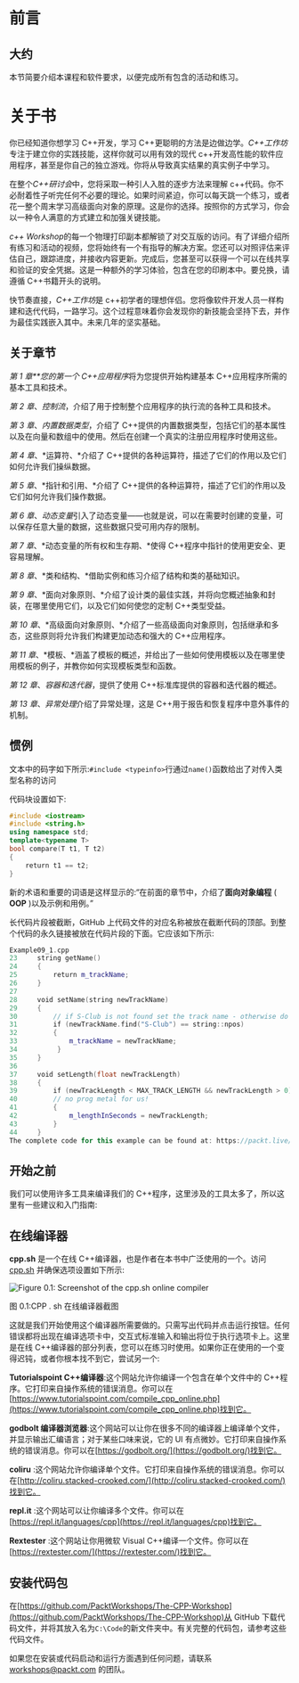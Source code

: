 # 前言

## 大约

本节简要介绍本课程和软件要求，以便完成所有包含的活动和练习。

# 关于书

你已经知道你想学习 C++开发，学习 C++更聪明的方法是边做边学。*C++工作坊*专注于建立你的实践技能，这样你就可以用有效的现代 c++开发高性能的软件应用程序，甚至是你自己的独立游戏。你将从导致真实结果的真实例子中学习。

在整个*C++研讨会*中，您将采取一种引人入胜的逐步方法来理解 c++代码。你不必耐着性子听完任何不必要的理论。如果时间紧迫，你可以每天跳一个练习，或者花一整个周末学习高级面向对象的原理。这是你的选择。按照你的方式学习，你会以一种令人满意的方式建立和加强关键技能。

*c++ Workshop*的每一个物理打印副本都解锁了对交互版的访问。有了详细介绍所有练习和活动的视频，您将始终有一个有指导的解决方案。您还可以对照评估来评估自己，跟踪进度，并接收内容更新。完成后，您甚至可以获得一个可以在线共享和验证的安全凭据。这是一种额外的学习体验，包含在您的印刷本中。要兑换，请遵循 C++书籍开头的说明。

快节奏直接，*C++工作坊*是 c++初学者的理想伴侣。您将像软件开发人员一样构建和迭代代码，一路学习。这个过程意味着你会发现你的新技能会坚持下去，并作为最佳实践嵌入其中。未来几年的坚实基础。

## 关于章节

*第 1 章**您的第一个 C++应用程序*将为您提供开始构建基本 C++应用程序所需的基本工具和技术。

*第 2 章*、*控制流*，介绍了用于控制整个应用程序的执行流的各种工具和技术。

*第 3 章*、*内置数据类型*，介绍了 C++提供的内置数据类型，包括它们的基本属性以及在向量和数组中的使用。然后在创建一个真实的注册应用程序时使用这些。

*第 4 章*、*运算符、*介绍了 C++提供的各种运算符，描述了它们的作用以及它们如何允许我们操纵数据。

*第 5 章*、*指针和引用、*介绍了 C++提供的各种运算符，描述了它们的作用以及它们如何允许我们操作数据。

*第 6 章*、*动态变量*引入了动态变量——也就是说，可以在需要时创建的变量，可以保存任意大量的数据，这些数据只受可用内存的限制。

*第 7 章*、*动态变量的所有权和生存期、*使得 C++程序中指针的使用更安全、更容易理解。

*第 8 章*、*类和结构、*借助实例和练习介绍了结构和类的基础知识。

*第 9 章*、*面向对象原则、*介绍了设计类的最佳实践，并将向您概述抽象和封装，在哪里使用它们，以及它们如何使您的定制 C++类型受益。

*第 10 章*、*高级面向对象原则、*介绍了一些高级面向对象原则，包括继承和多态，这些原则将允许我们构建更加动态和强大的 C++应用程序。

*第 11 章*、*模板、*涵盖了模板的概述，并给出了一些如何使用模板以及在哪里使用模板的例子，并教你如何实现模板类型和函数。

*第 12 章*、*容器和迭代器*，提供了使用 C++标准库提供的容器和迭代器的概述。

*第 13 章*、*异常处理*介绍了异常处理，这是 C++用于报告和恢复程序中意外事件的机制。

## 惯例

文本中的码字如下所示:`#include <typeinfo>`行通过`name()`函数给出了对传入类型名称的访问

代码块设置如下:

```cpp
#include <iostream>
#include <string.h>
using namespace std;
template<typename T>
bool compare(T t1, T t2)
{
    return t1 == t2;
}
```

新的术语和重要的词语是这样显示的:“在前面的章节中，介绍了**面向对象编程** ( **OOP** )以及示例和用例。”

长代码片段被截断，GitHub 上代码文件的对应名称被放在截断代码的顶部。到整个代码的永久链接被放在代码片段的下面。它应该如下所示:

```cpp
Example09_1.cpp
23     string getName() 
24     {
25         return m_trackName;
26     }
27 
28     void setName(string newTrackName) 
29     {
30         // if S-Club is not found set the track name - otherwise do nothing 
31         if (newTrackName.find("S-Club") == string::npos) 
32         {
33             m_trackName = newTrackName;
34          }
35     }
36 
37     void setLength(float newTrackLength) 
38     {
39         if (newTrackLength < MAX_TRACK_LENGTH && newTrackLength > 0) 
40         // no prog metal for us! 
41         {
42             m_lengthInSeconds = newTrackLength;
43         }
44     }
The complete code for this example can be found at: https://packt.live/2DLDVQf
```

## 开始之前

我们可以使用许多工具来编译我们的 C++程序，这里涉及的工具太多了，所以这里有一些建议和入门指南:

## 在线编译器

**cpp.sh** 是一个在线 C++编译器，也是作者在本书中广泛使用的一个。访问 [cpp.sh](http://cpp.sh) 并确保选项设置如下所示:

![Figure 0.1: Screenshot of the cpp.sh online compiler ](image/C14195_Preface_01.jpg)

图 0.1:CPP . sh 在线编译器截图

这就是我们开始使用这个编译器所需要做的。只需写出代码并点击运行按钮。任何错误都将出现在编译选项卡中，交互式标准输入和输出将位于执行选项卡上。这里是在线 C++编译器的部分列表，您可以在练习时使用。如果你正在使用的一个变得迟钝，或者你根本找不到它，尝试另一个:

**Tutorialspoint C++编译器**:这个网站允许你编译一个包含在单个文件中的 C++程序。它打印来自操作系统的错误消息。你可以在[https://www.tutorialspoint.com/compile_cpp_online.php](https://www.tutorialspoint.com/compile_cpp_online.php)找到它。

**godbolt 编译器浏览器**:这个网站可以让你在很多不同的编译器上编译单个文件，并显示输出汇编语言；对于某些口味来说，它的 UI 有点微妙。它打印来自操作系统的错误消息。你可以在[https://godbolt.org/](https://godbolt.org/)找到它。

**coliru** :这个网站允许你编译单个文件。它打印来自操作系统的错误消息。你可以在[http://coliru.stacked-crooked.com/](http://coliru.stacked-crooked.com/)找到它。

**repl.it** :这个网站可以让你编译多个文件。你可以在[https://repl.it/languages/cpp](https://repl.it/languages/cpp)找到它。

**Rextester** :这个网站让你用微软 Visual C++编译一个文件。你可以在[https://rextester.com/](https://rextester.com/)找到它。

## 安装代码包

在[https://github.com/PacktWorkshops/The-CPP-Workshop](https://github.com/PacktWorkshops/The-CPP-Workshop)从 GitHub 下载代码文件，并将其放入名为`C:\Code`的新文件夹中。有关完整的代码包，请参考这些代码文件。

如果您在安装或代码启动和运行方面遇到任何问题，请联系 workshops@packt.com 的团队。